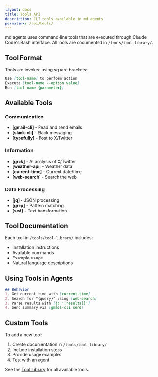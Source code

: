 ```yaml
---
layout: docs
title: Tools API
description: CLI tools available in md agents
permalink: /api/tools/
---
```


md agents uses command-line tools that are executed through Claude Code's Bash interface. All tools are documented in `/tools/tool-library/`.

## Tool Format

Tools are invoked using square brackets:

```markdown
Use [tool-name] to perform action
Execute [tool-name --option value]
Run [tool-name {parameter}]
```

## Available Tools

### Communication
- **[gmail-cli]** - Read and send emails
- **[slack-cli]** - Slack messaging
- **[typefully]** - Post to X/Twitter

### Information
- **[grok]** - AI analysis of X/Twitter
- **[weather-api]** - Weather data
- **[current-time]** - Current date/time
- **[web-search]** - Search the web

### Data Processing
- **[jq]** - JSON processing
- **[grep]** - Pattern matching
- **[sed]** - Text transformation

## Tool Documentation

Each tool in `/tools/tool-library/` includes:
- Installation instructions
- Available commands
- Example usage
- Natural language descriptions

## Using Tools in Agents

```markdown
## Behavior
1. Get current time with [current-time]
2. Search for "{query}" using [web-search]
3. Parse results with [jq '.results[]']
4. Send summary via [gmail-cli send]
```

## Custom Tools

To add a new tool:
1. Create documentation in `/tools/tool-library/`
2. Include installation steps
3. Provide usage examples
4. Test with an agent

See the [Tool Library](/tools/tool-library/) for all available tools.